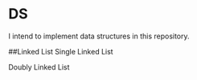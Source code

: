 # DS

I intend to implement data structures in this repository.

##Linked List
Single Linked List

Doubly Linked List
